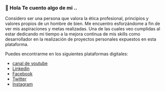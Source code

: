 
### 👋 Hola Te cuento algo de mi .. 
Considero ser una persona que valora la ética profesional, principios y valores propios de un hombre de bien. Me encuentro esforzándome a fin de ver mis aspiraciones y metas realizadas. Una de las cuales veo cumplidas al estar dedicando mi tiempo a la mejora continua de mis skills como desarrollador en la realización de proyectos personales expuestos en esta plataforma.

Puedes encontrarme en los siguientes plataformas digitales:
  - [canal de youtube](https://www.youtube.com/channel/UCcCZrn84mOAdVAtmfZFuAbg/videos?view_as=subscriber "Canal de youtube personal")
  - [Linkedin](https://www.linkedin.com/in/jefersondextrebarrientos/ "Linkedin personal")
  - [Facebook](https://www.facebook.com/JefersonJadex/ "Facebook personal")
  - [Twitter](https://twitter.com/JadexDextre "Twitter personal")
  - [Instagram](https://www.instagram.com/jefersondextre_jadex/?hl=es-la "Instagram personal")



<!--
**jefersondextre/jefersondextre** is a ✨ _special_ ✨ repository because its `README.md` (this file) appears on your GitHub profile.

Here are some ideas to get you started:

- 🔭 I’m currently working on ...
- 🌱 I’m currently learning ...
- 👯 I’m looking to collaborate on ...
- 🤔 I’m looking for help with ...
- 💬 Ask me about ...
- 📫 How to reach me: ...
- 😄 Pronouns: ...
- ⚡ Fun fact: ...
-->
